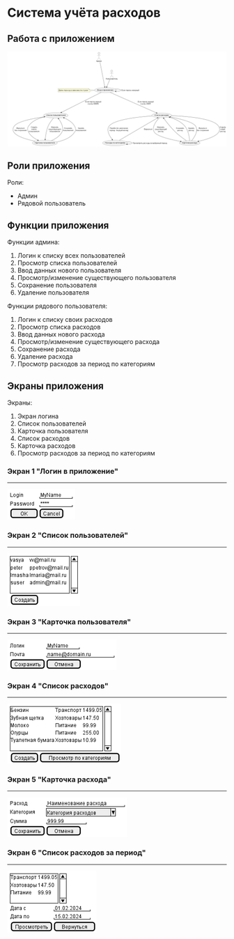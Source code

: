 # Система учёта расходов

## Работа с приложением

![Работа с приложением](./readme.png/main.png)

## Роли приложения

Роли:

- Админ
- Рядовой пользователь

## Функции приложения

Функции админа:

1. Логин к списку всех пользователей
1. Просмотр списка пользователей
1. Ввод данных нового пользователя
1. Просмотр/изменение существующего пользователя
1. Сохранение пользователя
1. Удаление пользователя

Функции рядового пользователя:

1. Логин к списку своих расходов
1. Просмотр списка расходов
1. Ввод данных нового расхода
1. Просмотр/изменение существующего расхода
1. Сохранение расхода
1. Удаление расхода
1. Просмотр расходов за период по категориям

## Экраны приложения

Экраны:

1. Экран логина
1. Список пользователей
1. Карточка пользователя
1. Список расходов
1. Карточка расходов
1. Просмотр расходов за период по категориям

### Экран 1 "Логин в приложение"

---

![Логин в приложение](./readme.png/login.png)

### Экран 2 "Список пользователей"

---

![Список пользователей](./readme.png/users.png)

### Экран 3 "Карточка пользователя"

---

![Карточка пользователя](./readme.png/user.png)

### Экран 4 "Список расходов"

---

![Список расходов](./readme.png/costs.png)

### Экран 5 "Карточка расхода"

---

![Список расходов](./readme.png/cost.png)

### Экран 6 "Список расходов за период"

---

![Список расходов](./readme.png/categories.png)
